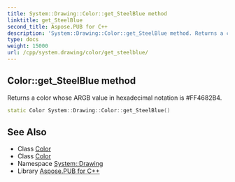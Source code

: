 ```yaml
---
title: System::Drawing::Color::get_SteelBlue method
linktitle: get_SteelBlue
second_title: Aspose.PUB for C++
description: 'System::Drawing::Color::get_SteelBlue method. Returns a color whose ARGB value in hexadecimal notation is #FF4682B4 in C++.'
type: docs
weight: 15000
url: /cpp/system.drawing/color/get_steelblue/
---
```

## Color::get_SteelBlue method


Returns a color whose ARGB value in hexadecimal notation is #FF4682B4.

```cpp
static Color System::Drawing::Color::get_SteelBlue()
```

## See Also

* Class [Color](../)
* Class [Color](../)
* Namespace [System::Drawing](../../)
* Library [Aspose.PUB for C++](../../../)
